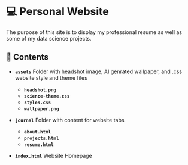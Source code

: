 # 💻  Personal Website

The purpose of this site is to display my professional resume as well as some of my data science projects.

## 📁 Contents

- **`assets`**
  Folder with headshot image, AI genrated wallpaper, and .css website style and theme files
  - **`headshot.png`**
  - **`science-theme.css`**
  - **`styles.css`**
  - **`wallpaper.png`**
    
-  **`journal`**
   Folder with content for website tabs
    - **`about.html`**
    - **`projects.html`**
    - **`resume.html`**
    
-  **`index.html`**
   Website Homepage
